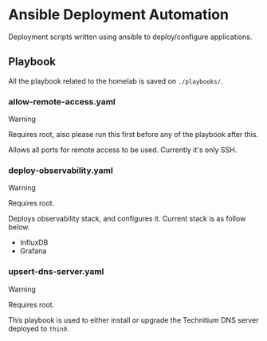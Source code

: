 # Ansible Deployment Automation

Deployment scripts written using ansible to deploy/configure applications.

## Playbook

All the playbook related to the homelab is saved on `./playbooks/`.

### allow-remote-access.yaml

> [!WARNING]
> Requires root, also please run this first before any of the playbook after this.

Allows all ports for remote access to be used. Currently it's only SSH.

### deploy-observability.yaml

> [!WARNING]
> Requires root.

Deploys observability stack, and configures it. Current stack is as follow below.

- InfluxDB
- Grafana

### upsert-dns-server.yaml

> [!WARNING]
> Requires root.

This playbook is used to either install or upgrade the Technitium DNS server deployed to `thin0`.
